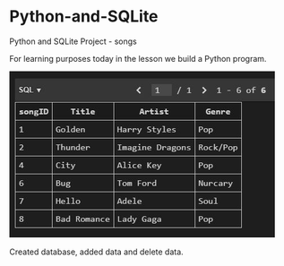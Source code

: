 # Python-and-SQLite
Python  and SQLite Project - songs
<p>For learning purposes today in the lesson we build a Python program.</p> 
<img src="screenshoot.jpg">
<p>Created database, added data and delete data.</p>
